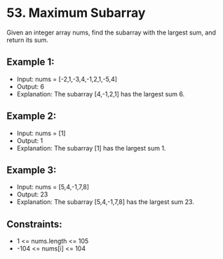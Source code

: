 # 53. Maximum Subarray

Given an integer array nums, find the subarray with the largest sum, and return its sum.

## Example 1:

- Input: nums = [-2,1,-3,4,-1,2,1,-5,4]
- Output: 6
- Explanation: The subarray [4,-1,2,1] has the largest sum 6.

## Example 2:

- Input: nums = [1]
- Output: 1
- Explanation: The subarray [1] has the largest sum 1.

## Example 3:

- Input: nums = [5,4,-1,7,8]
- Output: 23
- Explanation: The subarray [5,4,-1,7,8] has the largest sum 23.
 
## Constraints:

- 1 <= nums.length <= 105
- -104 <= nums[i] <= 104